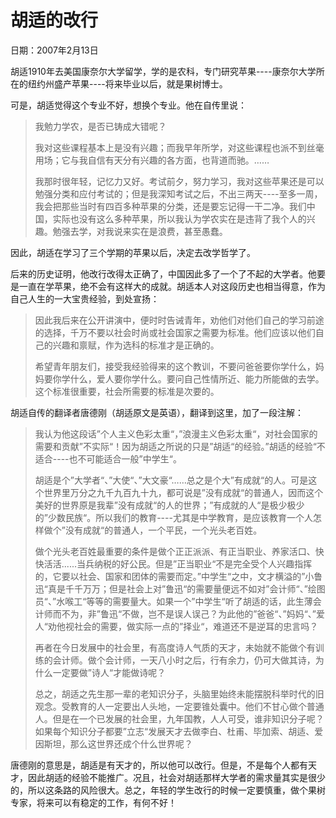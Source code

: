 # 胡适的改行

日期：2007年2月13日

胡适1910年去美国康奈尔大学留学，学的是农科，专门研究苹果----康奈尔大学所在的纽约州盛产苹果----将来毕业以后，就是果树博士。

可是，胡适觉得这个专业不好，想换个专业。他在自传里说：

> 我勉力学农，是否已铸成大错呢？
>
> 我对这些课程基本上是没有兴趣；而我早年所学，对这些课程也派不到丝毫用场；它与我自信有天分有兴趣的各方面，也背道而驰。……
>
> 我那时很年轻，记忆力又好。考试前夕，努力学习，我对这些苹果还是可以勉强分类和应付考试的；但是我深知考试之后，不出三两天----至多一周，我会把那些当时有四百多种苹果的分类，还是要忘记得一干二净。我们中国，实际也没有这么多种苹果，所以我认为学农实在是违背了我个人的兴趣。勉强去学，对我说来实在是浪费，甚至愚蠢。

因此，胡适在学习了三个学期的苹果以后，决定去改学哲学了。

后来的历史证明，他改行改得太正确了，中国因此多了一个了不起的大学者。他要是一直在学苹果，绝不会有这样大的成就。胡适本人对这段历史也相当得意，作为自己人生的一大宝贵经验，到处宣扬：

> 因此我后来在公开讲演中，便时时告诫青年，劝他们对他们自己的学习前途的选择，千万不要以社会时尚或社会国家之需要为标准。他们应该以他们自己的兴趣和禀赋，作为选科的标准才是正确的。
>
> 希望青年朋友们，接受我经验得来的这个教训，不要问爸爸要你学什么，妈妈要你学什么，爱人要你学什么。要问自己性情所近、能力所能做的去学。这个标准很重要，社会所需要的标准是次要的。

胡适自传的翻译者唐德刚（胡适原文是英语），翻译到这里，加了一段注解：

> 我认为他这段话”个人主义色彩太重“，”浪漫主义色彩太重“，对社会国家的需要和贡献”不实际“！因为胡适之所说的只是”胡适“的经验。”胡适的经验“不适合----也不可能适合一般”中学生“。
>
> 胡适是个”大学者“、”大使“、”大文豪“……总之是个大”有成就“的人。可是这个世界里万分之九千九百九十九，都可说是”没有成就“的普通人，因而这个美好的世界原是我辈”没有成就“的人的世界；”有成就的人“是极少极少的”少数民族“。所以我们的教育----尤其是中学教育，是应该教育一个人怎样做个”没有成就“的普通人，一个平民，一个光头老百姓。
>
> 做个光头老百姓最重要的条件是做个正正派派、有正当职业、养家活口、快快活活......当兵纳税的好公民。但是”正当职业“不是完全受个人兴趣指挥的，它要以社会、国家和团体的需要而定。”中学生“之中，文才横溢的”小鲁迅“真是千千万万；但是社会上对”鲁迅“的需要量便远不如对”会计师“、”绘图员“、”水喉工“等等的需要量大。如果一个”中学生“听了胡适的话，此生薄会计师而不为，非”鲁迅“不做，岂不是误人误己？为此他的”爸爸“、”妈妈“、”爱人“劝他视社会的需要，做实际一点的”择业“，难道还不是逆耳的忠言吗？
>
> 再者在今日发展中的社会里，有高度诗人气质的天才，未始就不能做个有训练的会计师。做个会计师，一天八小时之后，行有余力，仍可大做其诗，为什么一定要做”诗人“才能做诗呢？
>
> 总之，胡适之先生那一辈的老知识分子，头脑里始终未能摆脱科举时代的旧观念。受教育的人一定要出人头地，一定要锥处囊中。他们不甘心做个普通人。但是在一个已发展的社会里，九年国教，人人可受，谁非知识分子呢？如果每个知识分子都要”立志“发展天才去做李白、杜甫、毕加索、胡适、爱因斯坦，那么这世界还成个什么世界呢？

唐德刚的意思是，胡适是有天才的，所以他可以改行。但是，不是每个人都有天才，因此胡适的经验不能推广。况且，社会对胡适那样大学者的需求量其实是很少的，所以这条路的风险很大。总之，年轻的学生改行的时候一定要慎重，做个果树专家，将来可以有稳定的工作，有何不好！


